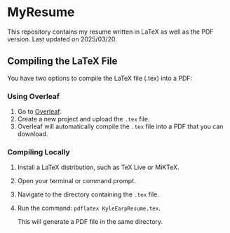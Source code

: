 # MyResume

This repository contains my resume written in LaTeX as well as the PDF version. Last updated on 2025/03/20.

## Compiling the LaTeX File
You have two options to compile the LaTeX file (.tex) into a PDF:

### Using Overleaf
1. Go to [Overleaf](https://www.overleaf.com).
2. Create a new project and upload the `.tex` file.
3. Overleaf will automatically compile the `.tex` file into a PDF that you can download.

### Compiling Locally
1. Install a LaTeX distribution, such as TeX Live or MiKTeX.
2. Open your terminal or command prompt.
3. Navigate to the directory containing the `.tex` file.
4. Run the command: `pdflatex KyleEarpResume.tex`.
   
   This will generate a PDF file in the same directory.
